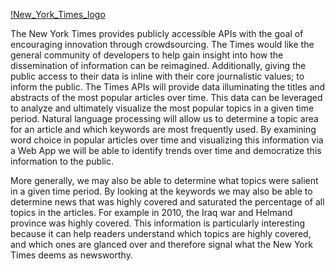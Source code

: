 [!New_York_Times_logo](\assets\nyt_icon.jpg)

The New York Times provides publicly accessible APIs with the goal of encouraging innovation through crowdsourcing. The Times would 
like the general community of developers to help gain insight into how the dissemination of information can be reimagined. Additionally, 
giving the public access to their data is inline with their core journalistic values; to inform the public. The Times APIs will provide
data illuminating the titles and abstracts of the most popular articles over time.  This data can be leveraged to analyze and ultimately 
visualize the most popular topics in a given time period. Natural language processing will allow us to determine a topic area for an 
article and which keywords are most frequently used. By examining word choice in popular articles over time and visualizing this 
information via a Web App we will be able to identify trends over time and democratize this information to the public. 

More generally, we may also be able to determine what topics were salient in a given time period. By looking at the keywords we may 
also be able to determine news that was highly covered and saturated the percentage of all topics in the articles. For example in 2010, 
the Iraq war and Helmand province was highly covered. This information is particularly interesting because it can help readers understand 
which topics are highly covered, and which ones are glanced over and therefore signal what the New York Times deems as newsworthy. 